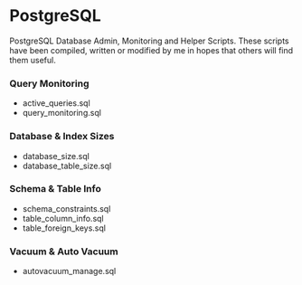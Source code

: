 # PostgreSQL
PostgreSQL Database Admin, Monitoring and Helper Scripts. These scripts have been compiled, written or modified by me in hopes that others will find them useful.

### Query Monitoring
* active_queries.sql
* query_monitoring.sql

### Database & Index Sizes
* database_size.sql
* database_table_size.sql

### Schema & Table Info
* schema_constraints.sql
* table_column_info.sql
* table_foreign_keys.sql

### Vacuum & Auto Vacuum
* autovacuum_manage.sql

